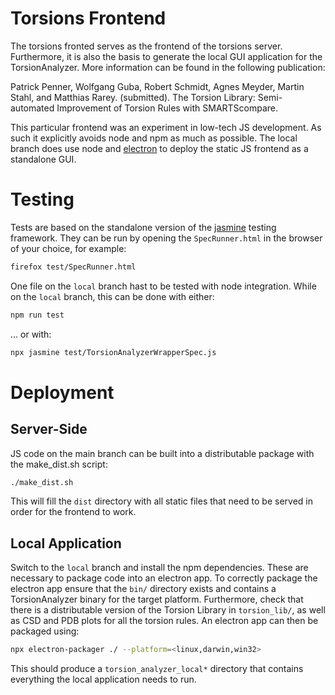 # Torsions Frontend

The torsions fronted serves as the frontend of the torsions server. Furthermore, it is also the basis to generate the
local GUI application for the TorsionAnalyzer. More information can be found in the following publication:

Patrick Penner, Wolfgang Guba, Robert Schmidt, Agnes Meyder, Martin Stahl, and Matthias Rarey. (submitted).
The Torsion Library: Semi-automated Improvement of Torsion Rules with SMARTScompare.

This particular frontend was an experiment in low-tech JS development. As such it explicitly avoids node and npm as
much as possible. The local branch does use node and [electron](https://www.electronjs.org/) to deploy the static JS
frontend as a standalone GUI.

# Testing

Tests are based on the standalone version of the [jasmine](https://jasmine.github.io/) testing framework. They can be
run by opening the `SpecRunner.html` in the browser of your choice, for example:
```bash
firefox test/SpecRunner.html
```

One file on the `local` branch hast to be tested with node integration. While on the `local` branch, this can be done
with either:
```bash
npm run test
```
... or with:
```bash
npx jasmine test/TorsionAnalyzerWrapperSpec.js
```

# Deployment

## Server-Side

JS code on the main branch can be built into a distributable package with the make_dist.sh script:
```bash
./make_dist.sh
```
This will fill the `dist` directory with all static files that need to be served in order for the frontend to work.

## Local Application

Switch to the `local` branch and install the npm dependencies. These are necessary to package code into an electron app.
To correctly package the electron app ensure that the `bin/` directory exists and contains a TorsionAnalyzer binary for
the target platform. Furthermore, check that there is a distributable version of the Torsion Library in `torsion_lib/`,
as well as CSD and PDB plots for all the torsion rules. An electron app can then be packaged using:
```bash
npx electron-packager ./ --platform=<linux,darwin,win32>
```
This should produce a `torsion_analyzer_local*` directory that contains everything the local application needs to run.
